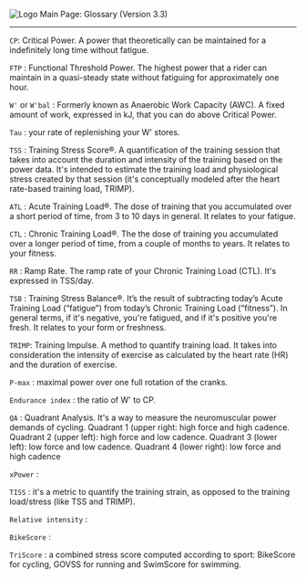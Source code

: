 ![Logo](https://raw.githubusercontent.com/GoldenCheetah/GoldenCheetah/master/doc/wiki/GC_logo_small.png) Main Page: Glossary (Version 3.3)
***

`CP`: Critical Power. A power that theoretically can be maintained for a indefinitely long time without fatigue.

`FTP` : Functional Threshold Power. The highest power that a rider can maintain in a quasi-steady state without fatiguing for approximately one hour.

`W'` or `W'bal` : Formerly known as Anaerobic Work Capacity (AWC). A fixed amount of work, expressed in kJ, that you can do above Critical Power.

`Tau` : your rate of replenishing your W' stores.

`TSS` : Training Stress Score®. A quantification of the training session that takes into account the duration and intensity of the training based on the power data. It's intended to estimate the training load and physiological stress created by that session (it's conceptually modeled after the heart rate-based training load, TRIMP).

`ATL` : Acute Training Load®. The dose of training that you accumulated over a short period of time, from 3 to 10 days in general. It relates to your fatigue.

`CTL` : Chronic Training Load®. The the dose of training you accumulated over a longer period of time, from a couple of months to years. It relates to your fitness.

`RR` : Ramp Rate. The ramp rate of your Chronic Training Load (CTL). It's expressed in TSS/day.

`TSB` : Training Stress Balance®. It’s the result of subtracting today’s Acute Training Load (“fatigue”) from today’s Chronic Training Load (“fitness”). In general terms, if it's negative,  you're fatigued, and if it's positive you're fresh. It relates to your form or freshness.

`TRIMP`: Training Impulse. A method to quantify training load. It takes into consideration the intensity of exercise as calculated by the heart rate (HR) and the duration of exercise. 

`P-max` : maximal power over one full rotation of the cranks.

`Endurance index` : the ratio of W' to CP.

`QA` : Quadrant Analysis. It's a way to measure the neuromuscular power demands of cycling. Quadrant 1 (upper right: high force and high cadence. Quadrant 2 (upper left): high force and low cadence. Quadrant 3 (lower left): low force and low cadence. Quadrant 4 (lower right): low force and high cadence

`xPower` : 

`TISS` : it's a metric to quantify the training strain, as opposed to the training load/stress (like TSS and TRIMP).

`Relative intensity` : 

`BikeScore` : 

`TriScore` : a combined stress score computed according to sport: BikeScore for cycling, GOVSS for running and SwimScore for swimming.
